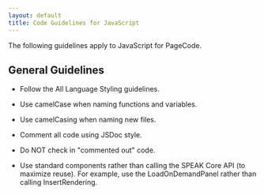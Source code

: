 ```yaml
---
layout: default
title: Code Guidelines for JavaScript
--- 
```


The following guidelines apply to JavaScript for PageCode.

## General Guidelines 

- Follow the All Language Styling guidelines.

- Use camelCase when naming functions and variables.

- Use camelCasing when naming new files.

- Comment all code using JSDoc style.

- Do NOT check in "commented out" code.

- Use standard components rather than calling the SPEAK Core API (to maximize reuse).  For example, use the LoadOnDemandPanel rather than calling InsertRendering.

